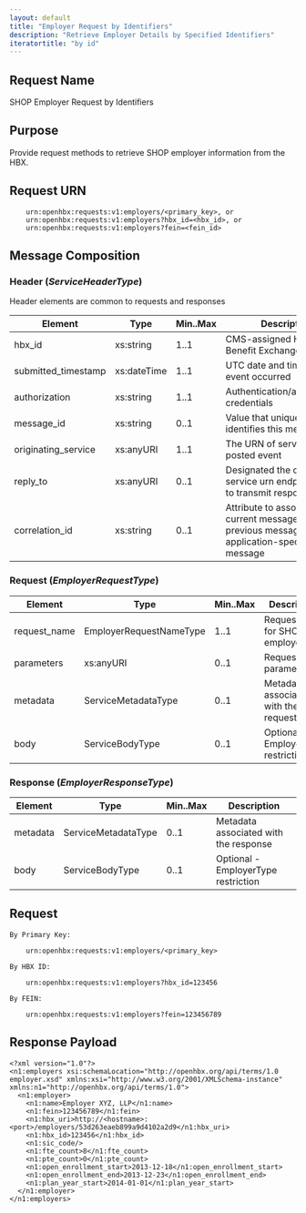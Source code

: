 ```yaml
---
layout: default
title: "Employer Request by Identifiers"
description: "Retrieve Employer Details by Specified Identifiers"
iteratortitle: "by id"
---
```

## Request Name
SHOP Employer Request by Identifiers

## Purpose
Provide request methods to retrieve SHOP employer information from the HBX.

## Request URN
```
	urn:openhbx:requests:v1:employers/<primary_key>, or
	urn:openhbx:requests:v1:employers?hbx_id=<hbx_id>, or
	urn:openhbx:requests:v1:employers?fein=<fein_id>
```

## Message Composition

### Header (*ServiceHeaderType*)
Header elements are common to requests and responses

| Element | Type | Min..Max | Description |
| ------- | ---- | -------- | ----------- |
| hbx_id              | xs:string   | 1..1 | CMS-assigned Health Benefit Exchange identifier |
| submitted_timestamp | xs:dateTime | 1..1 | UTC date and time when event occurred |
| authorization       | xs:string   | 1..1 | Authentication/authorization credentials |
| message_id          | xs:string   | 0..1 | Value that uniquely identifies this message |
| originating_service | xs:anyURI   | 1..1 | The URN of service that posted event |
| reply_to            | xs:anyURI   | 0..1 | Designated the consumer service urn endpoint where to transmit response |
| correlation_id      | xs:string   | 0..1 | Attribute to associate the current message with previous message ID or application-specific message |

### Request (*EmployerRequestType*)
| Element | Type | Min..Max | Description
| ------- | ---- | -------- | ---------- |
| request_name | EmployerRequestNameType | 1..1 | Request type for SHOP employer |
| parameters   | xs:anyURI | 0..1 |  Request parameters |
| metadata     | ServiceMetadataType | 0..1 | Metadata associated with the request
| body         | ServiceBodyType | 0..1 | Optional - EmployerType restriction

### Response (*EmployerResponseType*)
| Element | Type | Min..Max | Description
| ------- | ---- | -------- | ---------- |
| metadata     | ServiceMetadataType | 0..1 | Metadata associated with the response
| body         | ServiceBodyType | 0..1 | Optional - EmployerType restriction


## Request
```
By Primary Key:

	urn:openhbx:requests:v1:employers/<primary_key>

By HBX ID:

	urn:openhbx:requests:v1:employers?hbx_id=123456

By FEIN:

	urn:openhbx:requests:v1:employers?fein=123456789
```

## Response Payload
```
<?xml version="1.0"?>
<n1:employers xsi:schemaLocation="http://openhbx.org/api/terms/1.0 employer.xsd" xmlns:xsi="http://www.w3.org/2001/XMLSchema-instance" xmlns:n1="http://openhbx.org/api/terms/1.0">
  <n1:employer>
    <n1:name>Employer XYZ, LLP</n1:name>
    <n1:fein>123456789</n1:fein>
    <n1:hbx_uri>http://<hostname>:<port>/employers/53d263eaeb899a9d4102a2d9</n1:hbx_uri>
    <n1:hbx_id>123456</n1:hbx_id>
    <n1:sic_code/>
    <n1:fte_count>8</n1:fte_count>
    <n1:pte_count>0</n1:pte_count>
    <n1:open_enrollment_start>2013-12-18</n1:open_enrollment_start>
    <n1:open_enrollment_end>2013-12-23</n1:open_enrollment_end>
    <n1:plan_year_start>2014-01-01</n1:plan_year_start>
  </n1:employer>
</n1:employers>
```


